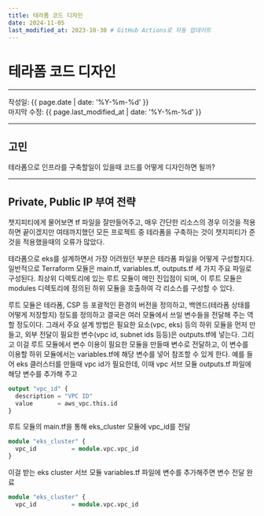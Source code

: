 ```yaml
---
title: 테라폼 코드 디자인
date: 2024-11-05
last_modified_at: 2023-10-30 # GitHub Actions로 자동 업데이트
---
```


# 테라폼 코드 디자인

---

작성일: {{ page.date | date: '%Y-%m-%d' }}  
마지막 수정: {{ page.last_modified_at | date: '%Y-%m-%d' }}

---

## 고민

테라폼으로 인프라를 구축할일이 있을때 코드를 어떻게 디자인하면 될까?

---

## Private, Public IP 부여 전략


챗지피티에게 물어보면 tf 파일을 잘만들어주고, 매우 간단한 리소스의 경우 이것을 적용하면 끝이겠지만
여태까지했던 모든 프로젝트 중 테라폼을 구축하는 것이 챗지피티가 준 것을 적용했을때의 오류가 많았다.

테라폼으로 eks를 설계하면서 가장 어려웠던 부분은 테라폼 파일을 어떻게 구성할지다.
일반적으로 Terraform 모듈은 main.tf, variables.tf, outputs.tf 세 가지 주요 파일로 구성된다.
 최상위 디렉토리에 있는 루트 모듈이 메인 진입점이 되며, 이 루트 모듈은 modules 디렉토리에 정의된 하위 모듈을 호출하여 각 리소스를 구성할 수 있다.

루트 모듈은 테라폼, CSP 등 포괄적인 환경의 버전을 정의하고, 백엔드(테라폼 상태를 어떻게 저장할지) 정도를 정의하고
결국은 여러 모듈에서 쓰일 변수들을 전달해 주는 역할 정도이다.
그래서 주요 설계 방법은 필요한 요소(vpc, eks) 등의 하위 모듈을 먼저 만들고, 외부 전달이 필요한 변수(vpc id, subnet ids 등등)은 outputs.tf에 넣는다.
그리고 이걸 루트 모듈에서 변수 이용이 필요한 모듈을 만들때 변수로 전달하고, 이 변수를 이용할 하위 모듈에서는 variables.tf에 해당 변수를 넣어 참조할 수 있게 한다. 예를 들어 eks 클러스터를 만들때 vpc id가 필요한데, 이때 vpc 서브 모듈 outputs.tf 파일에 해당 변수를 추가해 주고

```tf
output "vpc_id" {
  description = "VPC ID"
  value       = aws_vpc.this.id
}
```

루트 모듈의 main.tf을 통해 eks_cluster 모듈에 vpc_id를 전달
```tf
module "eks_cluster" {
  vpc_id          = module.vpc.vpc_id
}
```

이걸 받는 eks cluster 서브 모듈 variables.tf 파일에 변수를 추가해주면 변수 전달 완료
```tf
module "eks_cluster" {
  vpc_id          = module.vpc.vpc_id
```